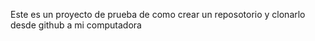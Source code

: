 Este es un proyecto de prueba de como crear un reposotorio y clonarlo desde github a mi computadora
